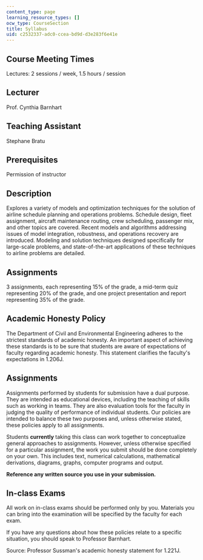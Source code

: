 ```yaml
---
content_type: page
learning_resource_types: []
ocw_type: CourseSection
title: Syllabus
uid: c2532337-adc0-ccea-bd9d-d3e283f6e41e
---
```


Course Meeting Times
--------------------

Lectures: 2 sessions / week, 1.5 hours / session

Lecturer
--------

Prof. Cynthia Barnhart

Teaching Assistant
------------------

Stephane Bratu

Prerequisites
-------------

Permission of instructor

Description
-----------

Explores a variety of models and optimization techniques for the solution of airline schedule planning and operations problems. Schedule design, fleet assignment, aircraft maintenance routing, crew scheduling, passenger mix, and other topics are covered. Recent models and algorithms addressing issues of model integration, robustness, and operations recovery are introduced. Modeling and solution techniques designed specifically for large-scale problems, and state-of-the-art applications of these techniques to airline problems are detailed.

Assignments
-----------

3 assignments, each representing 15% of the grade, a mid-term quiz representing 20% of the grade, and one project presentation and report representing 35% of the grade.

Academic Honesty Policy
-----------------------

The Department of Civil and Environmental Engineering adheres to the strictest standards of academic honesty. An important aspect of achieving these standards is to be sure that students are aware of expectations of faculty regarding academic honesty. This statement clarifies the faculty's expectations in 1.206J.

Assignments
-----------

Assignments performed by students for submission have a dual purpose. They are intended as educational devices, including the teaching of skills such as working in teams. They are also evaluation tools for the faculty in judging the quality of performance of individual students. Our policies are intended to balance these two purposes and, unless otherwise stated, these policies apply to all assignments.

Students **currently** taking this class can work together to conceptualize general approaches to assignments. However, unless otherwise specified for a particular assignment, the work you submit should be done completely on your own. This includes text, numerical calculations, mathematical derivations, diagrams, graphs, computer programs and output.

**Reference any written source you use in your submission.**

In-class Exams
--------------

All work on in-class exams should be performed only by you. Materials you can bring into the examination will be specified by the faculty for each exam.

If you have any questions about how these policies relate to a specific situation, you should speak to Professor Barnhart.

Source: Professor Sussman's academic honesty statement for 1.221J.
